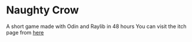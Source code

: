 # Naughty Crow
 A short game made with Odin and Raylib in 48 hours
 You can visit the itch page from [here](https://sessizleylek.itch.io/naughty-crow)